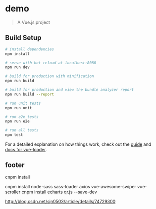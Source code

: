 # demo

> A Vue.js project

## Build Setup

``` bash
# install dependencies
npm install

# serve with hot reload at localhost:8080
npm run dev

# build for production with minification
npm run build

# build for production and view the bundle analyzer report
npm run build --report

# run unit tests
npm run unit

# run e2e tests
npm run e2e

# run all tests
npm test
```

For a detailed explanation on how things work, check out the [guide](http://vuejs-templates.github.io/webpack/) and [docs for vue-loader](http://vuejs.github.io/vue-loader).

## footer 
  
    
cnpm install  
  
cnpm install node-sass sass-loader axios vue-awesome-swiper vue-scroller cnpm install echarts qr.js --save-dev


http://blog.csdn.net/sjn0503/article/details/74729300


